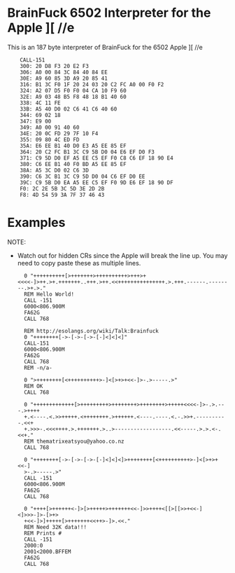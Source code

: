 # BrainFuck 6502 Interpreter for the Apple ][ //e

This is an 187 byte interpreter of BrainFuck for the 6502 Apple ]\[ //e

        CALL-151
        300: 20 D8 F3 20 E2 F3
        306: A0 00 84 3C 84 40 84 EE
        30E: A9 60 85 3D A9 20 85 41
        316: B1 3C F0 1F 20 24 03 20 C2 FC A0 00 F0 F2
        324: A2 07 D5 F0 F0 04 CA 10 F9 60
        32E: A9 03 48 B5 F8 48 18 B1 40 60
        338: 4C 11 FE
        33B: A5 40 D0 02 C6 41 C6 40 60
        344: 69 02 18
        347: E9 00
        349: A0 00 91 40 60
        34E: 20 0C FD 29 7F 10 F4
        355: 09 80 4C ED FD
        35A: E6 EE B1 40 D0 E3 A5 EE 85 EF
        364: 20 C2 FC B1 3C C9 5B D0 04 E6 EF D0 F3
        371: C9 5D D0 EF A5 EE C5 EF F0 C8 C6 EF 18 90 E4
        380: C6 EE B1 40 F0 BD A5 EE 85 EF
        38A: A5 3C D0 02 C6 3D
        390: C6 3C B1 3C C9 5D D0 04 C6 EF D0 EE
        39C: C9 5B D0 EA A5 EE C5 EF F0 9D E6 EF 18 90 DF
        F0: 2C 2E 5B 3C 5D 3E 2D 2B
        F8: 4D 54 59 3A 7F 37 46 43

# Examples

NOTE:

* Watch out for hidden CRs since the Apple will break the line up.  You may need to copy paste these as multiple lines.

        0 "++++++++++[>+++++++>++++++++++>+++>+<<<<-]>++.>+.+++++++..+++.>++.<<+++++++++++++++.>.+++.------.--------.>+.>."
        REM Hello World!
        CALL -151
        6000<806.900M
        FA62G
        CALL 768

        REM http://esolangs.org/wiki/Talk:Brainfuck
        0 "++++++++[->-[->-[->-[-]<]<]<]"
        CALL-151
        6000<806.900M
        FA62G
        CALL 768
        REM -n/a-

        0 ">++++++++[<++++++++++>-]<[>+>+<<-]>-.>-----.>"
        REM OK
        CALL 768

        0 "+++++++++++++[>+++++++++>++++++++>++++++++>+++++<<<<-]>-.>.---.>++++
        +.<----.<.>>+++++.<++++++++.>++++++.<----.----.<.-.>>+.----------.<<+
        +.>>>-.<<<++++.>.+++++++.>..>------------------.<<-----.>.>.<-.<<+."
        REM thematrixeatsyou@yahoo.co.nz
        CALL 768

        0 "++++++++[->-[->-[->-[-]<]<]<]>++++++++[<++++++++++>-]<[>+>+<<-]
        >-.>-----.>"
        CALL -151
        6000<806.900M
        FA62G
        CALL 768

        0 "++++[>++++++<-]>[>+++++>+++++++<<-]>>++++<[[>[[>>+<<-]<]>>>-]>-[>+>
        +<<-]>]+++++[>+++++++<<++>-]>.<<."
        REM Need 32K data!!!
        REM Prints #
        CALL -151
        2000:0
        2001<2000.BFFEM
        FA62G
        CALL 768

